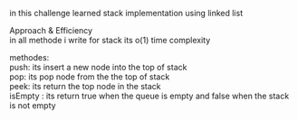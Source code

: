 in this challenge learned stack implementation using linked list <br>

Approach & Efficiency<br>
in all methode i write for stack its o(1) time complexity <br>

methodes:<br>
push: its insert a new node into the top of stack <br>
pop: its pop node from the the top of stack<br>
peek: its return the top node in the stack <br>
isEmpty : its return true when the queue is empty and false when the stack is not empty <br>
